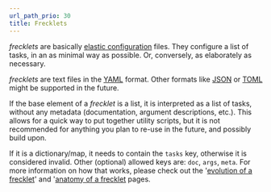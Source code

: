 ```yaml
---
url_path_prio: 30
title: Frecklets
---
```


*frecklets* are basically [elastic configuration](https://frkl.io/blog/to_write) files. They configure a list of tasks, in an as minimal way as possible. Or, conversely, as elaborately as necessary.

*frecklets* are text files in the [YAML](http://yaml.org/) format. Other formats like [JSON](https://www.json.org/) or [TOML](https://github.com/toml-lang/toml) might be supported in the future.

If the base element of a *frecklet* is a list, it is interpreted as a list of tasks, without any metadata (documentation, argument descriptions, etc.). This allows for a quick way to put together utility scripts, but it is not recommended for anything you plan to re-use in the future, and possibly build upon. 

If it is a dictionary/map, it needs to contain the ``tasks`` key, otherwise it is considered invalid. Other (optional) allowed keys are: ``doc``, ``args``, ``meta``. For more information on how that works, please check out the '[evolution of a frecklet](/doc/frecklets/evolution)' and '[anatomy of a frecklet](/doc/frecklets/anatomy) pages.

